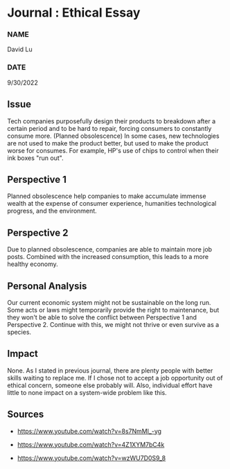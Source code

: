 # Journal : Ethical Essay
### NAME
David Lu
### DATE
9/30/2022

## Issue
Tech companies purposefully design their products to breakdown after a certain period
and to be hard to repair, forcing consumers to constantly consume more. (Planned 
obsolescence) In some cases, new technologies are not used to make the product better,
but used to make the product worse for consumes. For example, HP's use of chips to control
when their ink boxes "run out".

## Perspective 1
Planned obsolescence help companies to make accumulate immense wealth at the expense 
of consumer experience, humanities technological progress, and the environment.

## Perspective 2
Due to planned obsolescence, companies are able to maintain more job posts. Combined
with the increased consumption, this leads to a more healthy economy.

## Personal Analysis
Our current economic system might not be sustainable on the long run. Some acts or laws
might temporarily provide the right to maintenance, but they won't be able to solve the
conflict between Perspective 1 and Perspective 2. Continue with this, we might not thrive
or even survive as a species.

## Impact
None. As I stated in previous journal, there are plenty people with better skills waiting
to replace me. If I chose not to accept a job opportunity out of ethical concern, someone
else probably will. Also, individual effort have little to none impact on a system-wide
problem like this.
## Sources

* https://www.youtube.com/watch?v=8s7NmMl_-yg

* https://www.youtube.com/watch?v=4Z1XYM7bC4k

* https://www.youtube.com/watch?v=wzWU7D0S9_8